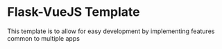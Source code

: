 # Flask-VueJS Template
This template is to allow for easy development by implementing features
common to multiple apps

